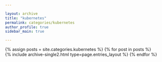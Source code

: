 ```yaml
---

layout: archive
title: "kubernetes"
permalink: categories/kubernetes
author_profile: true
sidebar_main: true

---
```


{% assign posts = site.categories.kubernetes %}
{% for post in posts %} {% include archive-single2.html type=page.entries_layout %} {% endfor %}



